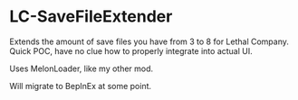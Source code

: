 # LC-SaveFileExtender
Extends the amount of save files you have from 3 to 8 for Lethal Company. Quick POC, have no clue how to properly integrate into actual UI.

Uses MelonLoader, like my other mod.

Will migrate to BepInEx at some point.
